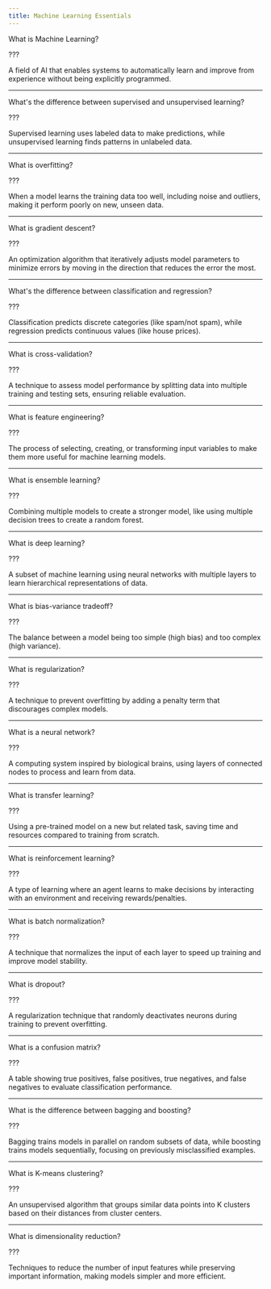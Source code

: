 ```yaml
---
title: Machine Learning Essentials
---
```


What is Machine Learning?

???

A field of AI that enables systems to automatically learn and improve from experience without being explicitly programmed.

---

What's the difference between supervised and unsupervised learning?

???

Supervised learning uses labeled data to make predictions, while unsupervised learning finds patterns in unlabeled data.

---

What is overfitting?

???

When a model learns the training data too well, including noise and outliers, making it perform poorly on new, unseen data.

---

What is gradient descent?

???

An optimization algorithm that iteratively adjusts model parameters to minimize errors by moving in the direction that reduces the error the most.

---

What's the difference between classification and regression?

???

Classification predicts discrete categories (like spam/not spam), while regression predicts continuous values (like house prices).

---

What is cross-validation?

???

A technique to assess model performance by splitting data into multiple training and testing sets, ensuring reliable evaluation.

---

What is feature engineering?

???

The process of selecting, creating, or transforming input variables to make them more useful for machine learning models.

---

What is ensemble learning?

???

Combining multiple models to create a stronger model, like using multiple decision trees to create a random forest.

---

What is deep learning?

???

A subset of machine learning using neural networks with multiple layers to learn hierarchical representations of data.

---

What is bias-variance tradeoff?

???

The balance between a model being too simple (high bias) and too complex (high variance).

---

What is regularization?

???

A technique to prevent overfitting by adding a penalty term that discourages complex models.

---

What is a neural network?

???

A computing system inspired by biological brains, using layers of connected nodes to process and learn from data.

---

What is transfer learning?

???

Using a pre-trained model on a new but related task, saving time and resources compared to training from scratch.

---

What is reinforcement learning?

???

A type of learning where an agent learns to make decisions by interacting with an environment and receiving rewards/penalties.

---

What is batch normalization?

???

A technique that normalizes the input of each layer to speed up training and improve model stability.

---

What is dropout?

???

A regularization technique that randomly deactivates neurons during training to prevent overfitting.

---

What is a confusion matrix?

???

A table showing true positives, false positives, true negatives, and false negatives to evaluate classification performance.

---

What is the difference between bagging and boosting?

???

Bagging trains models in parallel on random subsets of data, while boosting trains models sequentially, focusing on previously misclassified examples.

---

What is K-means clustering?

???

An unsupervised algorithm that groups similar data points into K clusters based on their distances from cluster centers.

---

What is dimensionality reduction?

???

Techniques to reduce the number of input features while preserving important information, making models simpler and more efficient. 